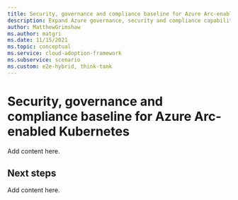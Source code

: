 ```yaml
---
title: Security, governance and compliance baseline for Azure Arc-enabled Kubernetes
description: Expand Azure governance, security and compliance capabilities Security, governance and compliance baseline for Azure Arc-enabled Kubernetes deployments.
author: MatthewGrimshaw
ms.author: matgri
ms.date: 11/15/2021
ms.topic: conceptual
ms.service: cloud-adoption-framework
ms.subservice: scenario
ms.custom: e2e-hybrid, think-tank
---
```


# Security, governance and compliance baseline for Azure Arc-enabled Kubernetes

Add content here.

## Next steps

Add content here.
